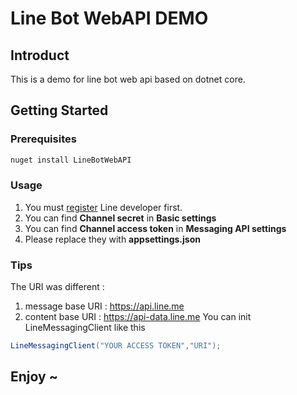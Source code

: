 # Line Bot WebAPI DEMO

## Introduct
This is a demo for line bot web api based on dotnet core.

## Getting Started


### Prerequisites
  ```sh
  nuget install LineBotWebAPI
  ```

### Usage
1) You must [register](https://developers.line.biz/) Line developer first.
2) You can find **Channel secret** in **Basic settings**
3) You can find **Channel access token** in **Messaging API settings**
4) Please replace they with **appsettings.json**

### Tips
The URI was different :
1) message base URI : https://api.line.me
2) content base URI : https://api-data.line.me
You can init LineMessagingClient like this
```csharp
LineMessagingClient("YOUR ACCESS TOKEN","URI"); 
```
## Enjoy ~
